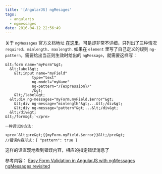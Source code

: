 ```yaml
---
title: '[AngularJS] ngMesages'
tags:
  - angularjs
  - ngmessages
date: 2016-04-12 22:56:49
---
```


关于 `ngMessages` 官方文档地址 [在这里](https://docs.angularjs.org/api/ngMessages/directive/ngMessages)，可是却非常不详细，只列出了三种情况`required`、`minlength`、`maxlength`.
如果在 `element` 里写了自己定义的规则 `ng-pattern`，需要给出当正则生效时给出的 `ngMessage`，就需要这样写：

    &lt;form name="myForm"&gt;
      &lt;label&gt;
        &lt;input name="myField"
                type="text"
                ng-model="myName"
                ng-pattern="/{expression}/"
                /&gt;
        &lt;/label&gt;
      &lt;div ng-messages="myForm.myField.$error"&gt;
        &lt;div ng-message="minlength"&gt;...&lt;/div&gt;
        &lt;div ng-message="pattern"&gt;...&lt;/div&gt;
      &lt;/div&gt;
    &lt;/form&gt;`</pre>

    一种调试的方法：

    <pre>`&lt;pre&gt;{{myForm.myField.$error}}&lt;/pre&gt;
    //错误内容形式：{ "pattern": true }

这样的话直观地看到错误内容，相应的指定错误消息了

参考内容：
[Easy Form Validation in AngularJS with ngMessages](http://www.sitepoint.com/easy-form-validation-angularjs-ngmessages/)
[ngMessages revisited](http://blog.thoughtram.io/2015/06/06/ng-messages-revisited.html)